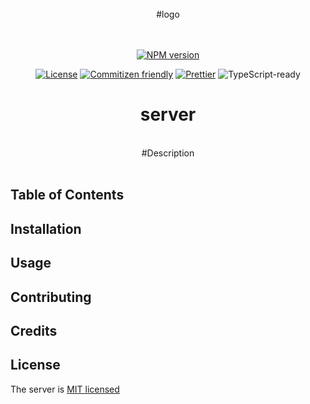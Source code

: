 
<div align="center">
<br />
#logo
<br />
<br />
<br />

[![NPM version](https://badge.fury.io/js/@dash4/server.svg)](https://www.npmjs.com/package/@dash4/server)

[![License](https://img.shields.io/badge/license-MIT-green.svg)](http://opensource.org/licenses/MIT) [![Commitizen friendly](https://img.shields.io/badge/commitizen-friendly-brightgreen.svg)](http://commitizen.github.io/cz-cli/) [![Prettier](https://img.shields.io/badge/Code%20Style-Prettier-green.svg)](https://github.com/prettier/prettier) <!--IF(ts)-->![TypeScript-ready](https://img.shields.io/npm/types/server.svg)<!--/IF-->

<h1>server</h1>
<br />
#Description
<br />
<br />
</div>

## Table of Contents

## Installation

## Usage

## Contributing

## Credits

## License

The server is [MIT licensed](./LICENSE)
